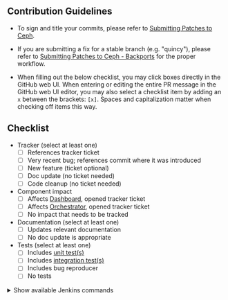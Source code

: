 



<!--
  - Please give your pull request a title like

      [component]: [short description]

  - Please use this format for each git commit message:

      [component]: [short description]

      [A longer multiline description]

      Fixes: [ticket URL on tracker.ceph.com, create one if necessary]
      Signed-off-by: [Your Name] <[your email]>

    For examples, use "git log".
-->

## Contribution Guidelines
- To sign and title your commits, please refer to [Submitting Patches to Ceph](https://github.com/ceph/ceph/blob/main/SubmittingPatches.rst).

- If you are submitting a fix for a stable branch (e.g. "quincy"), please refer to [Submitting Patches to Ceph - Backports](https://github.com/ceph/ceph/blob/master/SubmittingPatches-backports.rst) for the proper workflow.

- When filling out the below checklist, you may click boxes directly in the GitHub web UI.  When entering or editing the entire PR message in the GitHub web UI editor, you may also select a checklist item by adding an `x` between the brackets: `[x]`.  Spaces and capitalization matter when checking off items this way.

## Checklist
- Tracker (select at least one)
  - [ ] References tracker ticket
  - [ ] Very recent bug; references commit where it was introduced
  - [ ] New feature (ticket optional)
  - [ ] Doc update (no ticket needed)
  - [ ] Code cleanup (no ticket needed)
- Component impact
  - [ ] Affects [Dashboard](https://tracker.ceph.com/projects/dashboard/issues/new), opened tracker ticket
  - [ ] Affects [Orchestrator](https://tracker.ceph.com/projects/orchestrator/issues/new), opened tracker ticket
  - [ ] No impact that needs to be tracked
- Documentation (select at least one)
  - [ ] Updates relevant documentation
  - [ ] No doc update is appropriate
- Tests (select at least one)
  - [ ] Includes [unit test(s)](https://docs.ceph.com/en/latest/dev/developer_guide/tests-unit-tests/)
  - [ ] Includes [integration test(s)](https://docs.ceph.com/en/latest/dev/developer_guide/testing_integration_tests/)
  - [ ] Includes bug reproducer
  - [ ] No tests

<details>
<summary>Show available Jenkins commands</summary>

- `jenkins test classic perf` [Jenkins Job](https://jenkins.ceph.com/view/all/job/ceph-perf-classic/) | [Jenkins Job Definition](https://github.com/ceph/ceph-build/blob/main/ceph-perf-pull-requests/config/definitions/ceph-perf-pull-requests.yml)
- `jenkins test crimson perf` [Jenkins Job](https://jenkins.ceph.com/view/all/job/ceph-perf-crimson/) | [Jenkins Job Definition](https://github.com/ceph/ceph-build/blob/main/ceph-perf-pull-requests/config/definitions/ceph-perf-pull-requests.yml)
- `jenkins test signed` [Jenkins Job](https://jenkins.ceph.com/job/ceph-pr-commits/) | [Jenkins Job Definition](https://github.com/ceph/ceph-build/blob/main/ceph-pr-commits/config/definitions/ceph-pr-commits.yml)
- `jenkins test make check` [Jenkins Job](https://jenkins.ceph.com/job/ceph-pull-requests/) | [Jenkins Job Definition](https://github.com/ceph/ceph-build/blob/main/ceph-pull-requests/config/definitions/ceph-pull-requests.yml)
- `jenkins test make check arm64` [Jenkins Job](https://jenkins.ceph.com/job/ceph-pull-requests-arm64/) | [Jenkins Job Definition](https://github.com/ceph/ceph-build/blob/main/ceph-pull-requests-arm64/config/definitions/ceph-pull-requests-arm64.yml)
- `jenkins test submodules` [Jenkins Job](https://jenkins.ceph.com/view/all/job/ceph-pr-submodules/) | [Jenkins Job Definition](https://github.com/ceph/ceph-build/blob/main/ceph-pr-submodules/config/definitions/ceph-pr-commits.yml)
- `jenkins test dashboard` [Jenkins Job](https://jenkins.ceph.com/view/all/job/ceph-dashboard-pull-requests/) | [Jenkins Job Definition](https://github.com/ceph/ceph-build/blob/main/ceph-dashboard-pull-requests/config/definitions/ceph-dashboard-pull-requests.yml)
- `jenkins test dashboard cephadm` [Jenkins Job](https://jenkins.ceph.com/view/all/job/ceph-dashboard-cephadm-e2e/) | [Jenkins Job Definition](https://github.com/ceph/ceph-build/blob/main/ceph-dashboard-cephadm-e2e/config/definitions/ceph-dashboard-cephadm-e2e.yml)
- `jenkins test api` [Jenkins Job](https://jenkins.ceph.com/view/all/job/ceph-api/) | [Jenkins Job Definition](https://github.com/ceph/ceph-build/blob/main/ceph-pr-api/config/definitions/ceph-pr-api.yml)
- `jenkins test docs` [ReadTheDocs](https://readthedocs.org/projects/ceph/) | [Github Workflow Definition](https://github.com/ceph/ceph/blob/main/.readthedocs.yml)
- `jenkins test ceph-volume all` [Jenkins Jobs](https://jenkins.ceph.com/view/ceph-volume%20PR/) | [Jenkins Jobs Definition](https://github.com/ceph/ceph-build/blob/main/ceph-volume-cephadm-prs/config/definitions/ceph-volume-pr.yml)
- `jenkins test windows` [Jenkins Job](https://jenkins.ceph.com/job/ceph-windows-pull-requests/) | [Jenkins Job Definition](https://github.com/ceph/ceph-build/blob/main/ceph-windows-pull-requests/config/definitions/ceph-windows-pull-requests.yml)
- `jenkins test rook e2e` [Jenkins Job](https://jenkins.ceph.com/view/all/job/ceph-orchestrator-rook-e2e/) | [Jenkins Job Definition](https://github.com/ceph/ceph-build/blob/main/ceph-rook-e2e/config/definitions/ceph-orchestrator-rook-e2e.yml)

You must only issue one Jenkins command per-comment. Jenkins does not understand
comments with more than one command.
</details>
